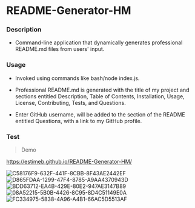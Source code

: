 # README-Generator-HM

### Description

* Command-line application that dynamically generates professional README.md files from users' input.

### Usage

* Invoked using commands like bash/node index.js.

* Professional README.md is generated with the title of my project and sections entitled Description, Table of Contents, Installation, Usage, License, Contributing, Tests, and Questions.

* Enter GitHub username, will be added to the section of the README entitled Questions, with a link to my GitHub profile.

### Test

> Demo

https://estimeb.github.io/README-Generator-HM/


![C58176F9-632F-441F-8CBB-8F43AE2442EF](https://user-images.githubusercontent.com/101056987/162115655-24c06440-0a60-4991-94d4-3342038946e6.png)
![D865FDAA-1299-47F4-8785-A9AA4370943D](https://user-images.githubusercontent.com/101056987/162115670-1fefcc93-310b-48a4-bd2f-3175c594d966.png)
![BDD63712-EA4B-429E-80E2-947AE3147B89](https://user-images.githubusercontent.com/101056987/162115685-19cfc9b3-4789-4822-86ff-7f3cd488a16e.png)
![08A52215-5B0B-4426-8C95-8D4C51149E0A](https://user-images.githubusercontent.com/101056987/162115690-078a7ae3-c612-47e6-b2a8-feb55e9c2b23.png)
![FC334975-5838-4A96-A4B1-66AC5D5513AF](https://user-images.githubusercontent.com/101056987/162115709-63b04a71-fb06-4f10-bbea-ec2d08a086f0.png)
